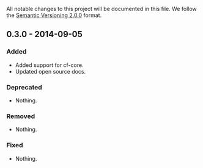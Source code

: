 All notable changes to this project will be documented in this file.
We follow the [Semantic Versioning 2.0.0](http://semver.org/) format.


## 0.3.0 - 2014-09-05

### Added
- Added support for cf-core.
- Updated open source docs.

### Deprecated
- Nothing.

### Removed
- Nothing.

### Fixed
- Nothing.
